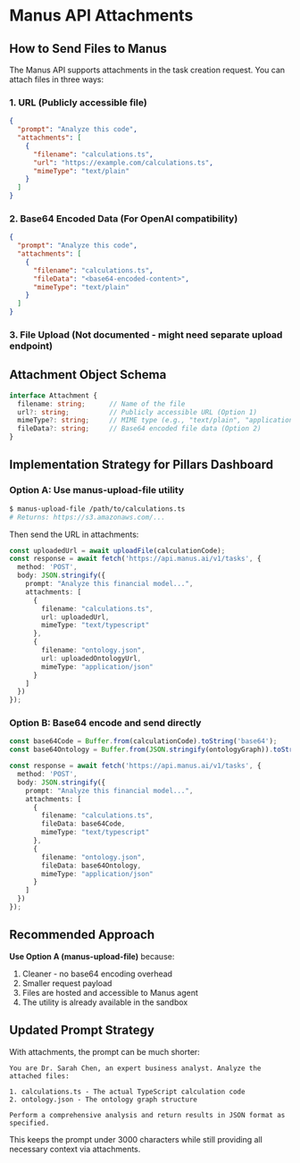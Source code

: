 # Manus API Attachments

## How to Send Files to Manus

The Manus API supports attachments in the task creation request. You can attach files in three ways:

### 1. **URL** (Publicly accessible file)
```json
{
  "prompt": "Analyze this code",
  "attachments": [
    {
      "filename": "calculations.ts",
      "url": "https://example.com/calculations.ts",
      "mimeType": "text/plain"
    }
  ]
}
```

### 2. **Base64 Encoded Data** (For OpenAI compatibility)
```json
{
  "prompt": "Analyze this code",
  "attachments": [
    {
      "filename": "calculations.ts",
      "fileData": "<base64-encoded-content>",
      "mimeType": "text/plain"
    }
  ]
}
```

### 3. **File Upload** (Not documented - might need separate upload endpoint)

## Attachment Object Schema

```typescript
interface Attachment {
  filename: string;      // Name of the file
  url?: string;          // Publicly accessible URL (Option 1)
  mimeType?: string;     // MIME type (e.g., "text/plain", "application/json")
  fileData?: string;     // Base64 encoded file data (Option 2)
}
```

## Implementation Strategy for Pillars Dashboard

### Option A: Use manus-upload-file utility
```bash
$ manus-upload-file /path/to/calculations.ts
# Returns: https://s3.amazonaws.com/...
```

Then send the URL in attachments:
```typescript
const uploadedUrl = await uploadFile(calculationCode);
const response = await fetch('https://api.manus.ai/v1/tasks', {
  method: 'POST',
  body: JSON.stringify({
    prompt: "Analyze this financial model...",
    attachments: [
      {
        filename: "calculations.ts",
        url: uploadedUrl,
        mimeType: "text/typescript"
      },
      {
        filename: "ontology.json",
        url: uploadedOntologyUrl,
        mimeType: "application/json"
      }
    ]
  })
});
```

### Option B: Base64 encode and send directly
```typescript
const base64Code = Buffer.from(calculationCode).toString('base64');
const base64Ontology = Buffer.from(JSON.stringify(ontologyGraph)).toString('base64');

const response = await fetch('https://api.manus.ai/v1/tasks', {
  method: 'POST',
  body: JSON.stringify({
    prompt: "Analyze this financial model...",
    attachments: [
      {
        filename: "calculations.ts",
        fileData: base64Code,
        mimeType: "text/typescript"
      },
      {
        filename: "ontology.json",
        fileData: base64Ontology,
        mimeType: "application/json"
      }
    ]
  })
});
```

## Recommended Approach

**Use Option A (manus-upload-file)** because:
1. Cleaner - no base64 encoding overhead
2. Smaller request payload
3. Files are hosted and accessible to Manus agent
4. The utility is already available in the sandbox

## Updated Prompt Strategy

With attachments, the prompt can be much shorter:

```
You are Dr. Sarah Chen, an expert business analyst. Analyze the attached files:

1. calculations.ts - The actual TypeScript calculation code
2. ontology.json - The ontology graph structure

Perform a comprehensive analysis and return results in JSON format as specified.
```

This keeps the prompt under 3000 characters while still providing all necessary context via attachments.

